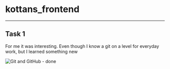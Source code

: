 # kottans_frontend

-------------

## Task 1

For me it was interesting. Even though I know a git on a level for everyday work, but I learned something new

![Git and GitHub - done](https://github.com/sioniks/kottans_frontend/tree/master/task_1/github.png "Tasks 1")
